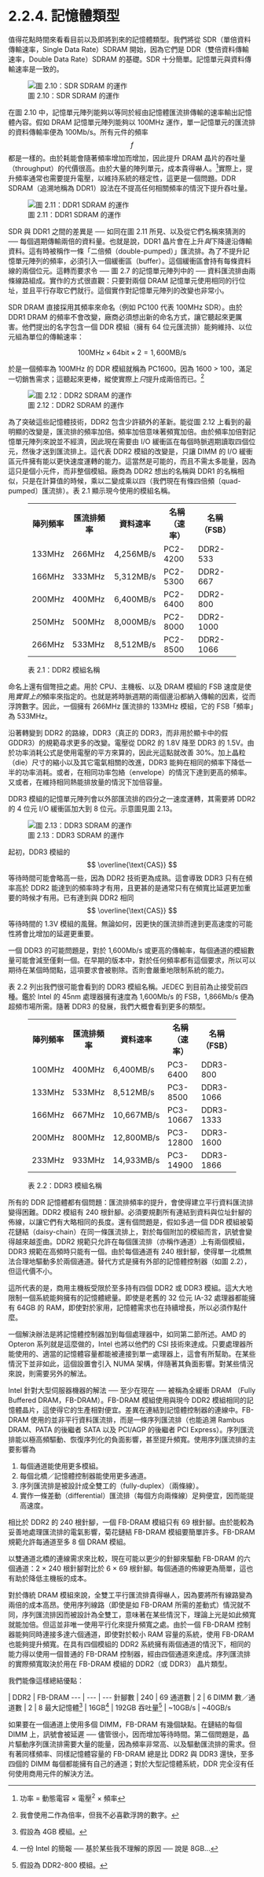 # 2.2.4. 記憶體類型

值得花點時間來看看目前以及即將到來的記憶體類型。我們將從 SDR（單倍資料傳輸速率，Single Data Rate）SDRAM 開始，因為它們是 DDR（雙倍資料傳輸速率，Double Data Rate）SDRAM 的基礎。SDR 十分簡單。記憶單元與資料傳輸速率是一致的。

<figure>
  <img src="../../assets/figure-2.10.png" alt="圖 2.10：SDR SDRAM 的運作">
  <figcaption>圖 2.10：SDR SDRAM 的運作</figcaption>
</figure>

在圖 2.10 中，記憶單元陣列能夠以等同於經由記憶體匯流排傳輸的速率輸出記憶體內容。假如 DRAM 記憶單元陣列能夠以 100MHz 運作，單一記憶單元的匯流排的資料傳輸率便為 100Mb/s。所有元件的頻率 $$ f $$ 都是一樣的。由於耗能會隨著頻率增加而增加，因此提升 DRAM 晶片的吞吐量（throughput）的代價很高。由於大量的陣列單元，成本貴得嚇人。[^11]實際上，提升頻率通常也需要提升電壓，以維持系統的穩定性，這更是一個問題。DDR SDRAM（追溯地稱為 DDR1）設法在不提高任何相關頻率的情況下提升吞吐量。

<figure>
  <img src="../../assets/figure-2.11.png" alt="圖 2.11：DDR1 SDRAM 的運作">
  <figcaption>圖 2.11：DDR1 SDRAM 的運作</figcaption>
</figure>

SDR 與 DDR1 之間的差異是 ── 如同在圖 2.11 所見、以及從它們名稱來猜測的 ── 每個週期傳輸兩倍的資料量。也就是說，DDR1 晶片會在上升*與*下降邊沿傳輸資料。這有時被稱作一條「二倍頻（double-pumped）」匯流排。為了不提升記憶單元陣列的頻率，必須引入一個緩衝區（buffer）。這個緩衝區會持有每條資料線的兩個位元。這轉而要求令 ── 圖 2.7 的記憶單元陣列中的 ── 資料匯流排由兩條線路組成。實作的方式很直觀：只要對兩個 DRAM 記憶單元使用相同的行位址，並且平行存取它們就行。這個實作對記憶單元陣列的改變也非常小。

SDR DRAM 直接採用其頻率來命名（例如 PC100 代表 100MHz SDR）。由於 DDR1 DRAM 的頻率不會改變，廠商必須想出新的命名方式，讓它聽起來更厲害。他們提出的名字包含一個 DDR 模組（擁有 64 位元匯流排）能夠維持、以位元組為單位的傳輸速率：

$$
100\text{MHz} \times 64\text{bit} \times 2 = 1,600\text{MB/s}
$$

於是一個頻率為 100MHz 的 DDR 模組就稱為 PC1600。因為 1600 > 100，滿足一切銷售需求；這聽起來更棒，縱使實際上*只*提升成兩倍而已。[^12]

<figure>
  <img src="../../assets/figure-2.12.png" alt="圖 2.12：DDR2 SDRAM 的運作">
  <figcaption>圖 2.12：DDR2 SDRAM 的運作</figcaption>
</figure>

為了突破這些記憶體技術，DDR2 包含少許額外的革新。能從圖 2.12 上看到的最明顯的改變是，匯流排的頻率加倍。頻率加倍意味著頻寬加倍。由於頻率加倍對記憶單元陣列來說並不經濟，因此現在需要由 I/O 緩衝區在每個時脈週期讀取四個位元，然後才送到匯流排上。這代表 DDR2 模組的改變是，只讓 DIMM 的 I/O 緩衝區元件擁有能以更快速度運轉的能力。這當然是可能的，而且不需太多能量，因為這只是個小元件，而非整個模組。廠商為 DDR2 想出的名稱與 DDR1 的名稱相似，只是在計算值的時候，乘以二變成乘以四（我們現在有條四倍頻〔quad-pumped〕匯流排）。表 2.1 顯示現今使用的模組名稱。

<figure>
  <table>
    <tr>
      <th>陣列頻率</th>
      <th>匯流排頻率</th>
      <th>資料速率</th>
      <th>名稱（速率）</th>
      <th>名稱（FSB）</th>
    </tr>
    <tr>
      <td>133MHz</td>
      <td>266MHz</td>
      <td>4,256MB/s</td>
      <td>PC2-4200</td>
      <td>DDR2-533</td>
    </tr>
    <tr>
      <td>166MHz</td>
      <td>333MHz</td>
      <td>5,312MB/s</td>
      <td>PC2-5300</td>
      <td>DDR2-667</td>
    </tr>
    <tr>
      <td>200MHz</td>
      <td>400MHz</td>
      <td>6,400MB/s</td>
      <td>PC2-6400</td>
      <td>DDR2-800</td>
    </tr>
    <tr>
      <td>250MHz</td>
      <td>500MHz</td>
      <td>8,000MB/s</td>
      <td>PC2-8000</td>
      <td>DDR2-1000</td>
    </tr>
    <tr>
      <td>266MHz</td>
      <td>533MHz</td>
      <td>8,512MB/s</td>
      <td>PC2-8500</td>
      <td>DDR2-1066</td>
    </tr>
  </table>
  <figcaption>表 2.1：DDR2 模組名稱</figcaption>
</figure>

命名上還有個彆扭之處。用於 CPU、主機板、以及 DRAM 模組的 FSB 速度是使用*實質上的*頻率來指定的。也就是將時脈週期的兩個邊沿都納入傳輸的因素，從而浮誇數字。因此，一個擁有 266MHz 匯流排的 133MHz 模組，它的 FSB「頻率」為 533MHz。

沿著轉變到 DDR2 的路線，DDR3（真正的 DDR3，而非用於顯卡中的假 GDDR3）的規範尋求更多的改變。電壓從 DDR2 的 1.8V 降至 DDR3 的 1.5V。由於功率消耗公式是使用電壓的平方來算的，因此光這點就改善 30%。加上晶粒（die）尺寸的縮小以及其它電氣相關的改進，DDR3 能夠在相同的頻率下降低一半的功率消耗。或者，在相同功率包絡（envelope）的情況下達到更高的頻率。又或者，在維持相同熱能排放量的情況下加倍容量。

DDR3 模組的記憶單元陣列會以外部匯流排的四分之一速度運轉，其需要將 DDR2 的 4 位元 I/O 緩衝區加大到 8 位元。示意圖見圖 2.13。

<figure>
  <img src="../../assets/figure-2.13.png" alt="圖 2.13：DDR3 SDRAM 的運作">
  <figcaption>圖 2.13：DDR3 SDRAM 的運作</figcaption>
</figure>

起初，DDR3 模組的 $$ \overline{\text{CAS}} $$ 等待時間可能會略高一些，因為 DDR2  技術更為成熟。這會導致 DDR3 只有在頻率高於 DDR2 能達到的頻率時才有用，且更甚的是通常只有在頻寬比延遲更加重要的時候才有用。已有達到與 DDR2 相同 $$ \overline{\text{CAS}} $$ 等待時間的 1.3V 模組的風聲。無論如何，因更快的匯流排而達到更高速度的可能性將會比增加的延遲更重要。

一個 DDR3 的可能問題是，對於 1,600Mb/s 或更高的傳輸率，每個通道的模組數量可能會減至僅剩一個。在早期的版本中，對於任何頻率都有這個要求，所以可以期待在某個時間點，這項要求會被剔除。否則會嚴重地限制系統的能力。

表 2.2 列出我們很可能會看到的 DDR3 模組名稱。JEDEC 到目前為止接受前四種。鑑於 Intel 的 45nm 處理器擁有速度為 1,600Mb/s 的 FSB，1,866Mb/s 便為超頻市場所需。隨著 DDR3 的發展，我們大概會看到更多的類型。

<figure>
  <table>
    <tr>
      <th>陣列頻率</th>
      <th>匯流排頻率</th>
      <th>資料速率</th>
      <th>名稱（速率）</th>
      <th>名稱（FSB）</th>
    </tr>
    <tr>
      <td>100MHz</td>
      <td>400MHz</td>
      <td>6,400MB/s</td>
      <td>PC3-6400</td>
      <td>DDR3-800</td>
    </tr>
    <tr>
      <td>133MHz</td>
      <td>533MHz</td>
      <td>8,512MB/s</td>
      <td>PC3-8500</td>
      <td>DDR3-1066</td>
    </tr>
    <tr>
      <td>166MHz</td>
      <td>667MHz</td>
      <td>10,667MB/s</td>
      <td>PC3-10667</td>
      <td>DDR3-1333</td>
    </tr>
    <tr>
      <td>200MHz</td>
      <td>800MHz</td>
      <td>12,800MB/s</td>
      <td>PC3-12800</td>
      <td>DDR3-1600</td>
    </tr>
    <tr>
      <td>233MHz</td>
      <td>933MHz</td>
      <td>14,933MB/s</td>
      <td>PC3-14900</td>
      <td>DDR3-1866</td>
    </tr>
  </table>
  <figcaption>表 2.2：DDR3 模組名稱</figcaption>
</figure>

所有的 DDR 記憶體都有個問題：匯流排頻率的提升，會使得建立平行資料匯流排變得困難。DDR2 模組有 240 根針腳。必須要規劃所有連結到資料與位址針腳的佈線，以讓它們有大略相同的長度。還有個問題是，假如多過一個 DDR 模組被菊花鏈結（daisy-chain）在同一條匯流排上，對於每個附加的模組而言，訊號會變得越來越歪曲。DDR2 規範只允許在每個匯流排（亦稱作通道）上有兩個模組，DDR3 規範在高頻時只能有一個。由於每個通道有 240 根針腳，使得單一北橋無法合理地驅動多於兩個通道。替代方式是擁有外部的記憶體控制器（如圖 2.2），但這代價不小。

這所代表的是，商用主機板受限於至多持有四個 DDR2 或 DDR3 模組。這大大地限制一個系統能夠擁有的記憶體總量。即使是老舊的 32 位元 IA-32 處理器都能擁有 64GB 的 RAM，即使對於家用，記憶體需求也在持續增長，所以必須作點什麼。

一個解決辦法是將記憶體控制器加到每個處理器中，如同第二節所述。AMD 的 Opteron 系列就是這麼做的，Intel 也將以他們的 CSI 技術來達成。只要處理器所能使用的、適當的記憶體容量都能被連接到單一處理器上，這會有所幫助。在某些情況下並非如此，這個設置會引入 NUMA 架構，伴隨著其負面影響。對某些情況來說，則需要另外的解法。

Intel 針對大型伺服器機器的解法 ── 至少在現在 ── 被稱為全緩衝 DRAM （Fully Buffered DRAM，FB-DRAM）。FB-DRAM 模組使用與現今 DDR2 模組相同的記憶體晶片，這使得它的生產相對便宜。差異在連結到記憶體控制器的連線中。FB-DRAM 使用的並非平行資料匯流排，而是一條序列匯流排（也能追溯 Rambus DRAM、PATA 的後繼者 SATA 以及 PCI/AGP 的後繼者 PCI Express）。序列匯流排能以極高頻驅動、恢復序列化的負面影響，甚至提升頻寬。使用序列匯流排的主要影響為

1. 每個通道能使用更多模組。
2. 每個北橋／記憶體控制器能使用更多通道。
3. 序列匯流排是被設計成全雙工的（fully-duplex）（兩條線）。
4. 實作一條差動（differential）匯流排（每個方向兩條線）足夠便宜，因而能提高速度。

相比於 DDR2 的 240 根針腳，一個 FB-DRAM 模組只有 69 根針腳。由於能較為妥善地處理匯流排的電氣影響，菊花鏈結 FB-DRAM 模組要簡單許多。FB-DRAM 規範允許每通道至多 8 個 DRAM 模組。

以雙通道北橋的連線需求來比較，現在可能以更少的針腳來驅動 FB-DRAM 的六個通道：2 × 240 根針腳對比於 6 × 69 根針腳。每個通道的佈線更為簡單，這也有助於降低主機板的成本。

對於傳統 DRAM 模組來說，全雙工平行匯流排貴得嚇人，因為要將所有線路變為兩倍的成本高昂。使用序列線路（即使是如 FB-DRAM 所需的差動式）情況就不同，序列匯流排因而被設計為全雙工，意味著在某些情況下，理論上光是如此頻寬就能加倍。但這並非唯一使用平行化來提升頻寬之處。由於一個 FB-DRAM 控制器能夠同時連接多達六個通道，即使對於較小 RAM 容量的系統，使用 FB-DRAM 也能夠提升頻寬。在具有四個模組的 DDR2 系統擁有兩個通道的情況下，相同的能力得以使用一個普通的 FB-DRAM 控制器，經由四個通道來達成。序列匯流排的實際頻寬取決於用在 FB-DRAM 模組的 DDR2（或 DDR3） 晶片類型。

我們能像這樣總結優點：

 | DDR2 | FB-DRAM
--- | --- | ---
針腳數 | 240 | 69
通道數 | 2 | 6
DIMM 數／通道數 | 2 | 8
最大記憶體[^13] | 16GB[^14] | 192GB
吞吐量[^15] | ~10GB/s | ~40GB/s

如果要在一個通道上使用多個 DIMM，FB-DRAM 有幾個缺點。在鏈結的每個 DIMM 上，訊號會被延遲 ── 儘管很小，因而增加等待時間。第二個問題是，晶片驅動序列匯流排需要大量的能量，因為頻率非常高、以及驅動匯流排的需求。但有著同樣頻率、同樣記憶體容量的 FB-DRAM 總是比 DDR2 與 DDR3 還快，至多四個的 DIMM 每個都能擁有自己的通道；對於大型記憶體系統，DDR 完全沒有任何使用商用元件的解決方法。

[^11]: 功率 = 動態電容 × 電壓<sup>2</sup> × 頻率

[^12]: 我會使用二作為倍率，但我不必喜歡浮誇的數字。

[^13]: 假設為 4GB 模組。

[^14]: 一份 Intel 的簡報 ── 基於某些我不理解的原因 ── 說是 8GB...

[^15]: 假設為 DDR2-800 模組。

